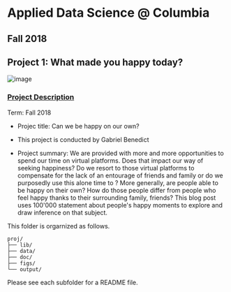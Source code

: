# Applied Data Science @ Columbia
## Fall 2018
## Project 1: What made you happy today?

![image](figs/title.jpeg)

### [Project Description](doc/)

Term: Fall 2018

+ Projec title: Can we be happy on our own?
+ This project is conducted by Gabriel Benedict

+ Project summary: We are provided with more and more opportunities to
  spend our time on virtual platforms. Does that impact our way of
  seeking happiness? Do we resort to those virtual platforms to
  compensate for the lack of an entourage of friends and family or do we
  purposedly use this alone time to ? More generally, are people able
  to be happy on their own? How do those people differ from people who
  feel happy thanks to their surrounding family, friends? This blog
  post uses 100'000 statement about people's happy moments to explore
  and draw inference on that subject.

This folder is orgarnized as follows.

```
proj/
├── lib/
├── data/
├── doc/
├── figs/
└── output/
```

Please see each subfolder for a README file.
